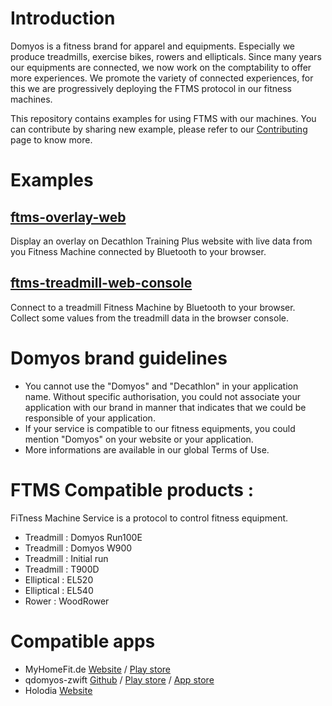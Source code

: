 # Introduction
Domyos is a fitness brand for apparel and equipments.
Especially we produce treadmills, exercise bikes, rowers and ellipticals.
Since many years our equipments are connected, we now work on the comptability to offer more experiences.
We promote the variety of connected experiences, for this we are progressively deploying the FTMS protocol in our fitness machines.

This repository contains examples for using FTMS with our machines.
You can contribute by sharing new example, please refer to our [Contributing](contributing.md) page to know more.

# Examples

## [ftms-overlay-web](ftms-overlay-web/)

Display an overlay on Decathlon Training Plus website with live data from you Fitness Machine connected by Bluetooth to your browser.

## [ftms-treadmill-web-console](ftms-treadmill-web-console/)

Connect to a treadmill Fitness Machine by Bluetooth to your browser. Collect some values from the treadmill data in the browser console.


# Domyos brand guidelines
* You cannot use the "Domyos" and "Decathlon" in your application name. Without specific authorisation, you could not associate your application with our brand in manner that indicates that we could be responsible of your application.
* If your service is compatible to our fitness equipments, you could mention "Domyos" on your website or your application.
* More informations are available in our global Terms of Use.


# FTMS Compatible products :
FiTness Machine Service is a protocol to control fitness equipment.

* Treadmill : Domyos Run100E
* Treadmill : Domyos W900
* Treadmill : Initial run
* Treadmill : T900D
* Elliptical : EL520
* Elliptical : EL540
* Rower : WoodRower


# Compatible apps
* MyHomeFit.de [Website](https://myhomefit.de/) / [Play store](https://play.google.com/store/apps/details?id=com.earthjumper.myhomefit)
* qdomyos-zwift 
[Github](https://github.com/cagnulein/qdomyos-zwift) / 
[Play store](https://play.google.com/store/apps/details?id=org.cagnulen.qdomyoszwift&hl=en&gl=US) / 
[App store](https://apps.apple.com/us/app/qz-qdomyos-zwift/id1543684531)
* Holodia [Website](https://www.holodia.com/)